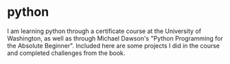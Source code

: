 # python
I am learning python through a certificate course at the University of Washington, as well as through Michael Dawson's
"Python Programming for the Absolute Beginner". Included here are some projects I did in the course and completed challenges 
from the book.
